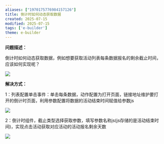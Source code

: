 ```yaml
---
aliases: ["1970175776984157126"]
title: 倒计时如何动态获取数据
created: 2025-07-15
modified: 2025-07-15
tags: ['e-builder']
theme: e-builder
---
```


**问题描述：**

倒计时如何动态获取数据，例如想要获取活动列表每条数据报名的剩余截止时间，应该如何实现呢？

![](c533655b234ad0dbd47f4a06d4868326.jpg)

**解决方式：**

1：列表配置单击事件：单击每条数据，动作配置为打开页面，链接地址维护要打开的倒计时页面，利用参数配置将数据的活动结束时间赋值给参数js

![](3b9b5438fa8d7d0b778ddb95b8e6a508.jpg)

2：倒计时组件，截止类型选择获取参数，填写参数名称js(js存储的是活动结束时间)，实现点击活动获取对应活动的活动报名剩余天数

![](c861ff76b002589b59519eb3a843e20f.jpg)